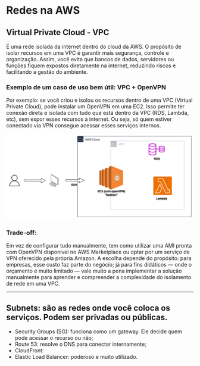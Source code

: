
# Redes na AWS

## Virtual Private Cloud - VPC

É uma rede isolada da internet dentro do cloud da AWS. O propósito de isolar recursos em uma VPC é garantir mais segurança, controle e organização. Assim, você evita que bancos de dados, servidores ou funções fiquem expostos diretamente na internet, reduzindo riscos e facilitando a gestão do ambiente.


### Exemplo de um caso de uso bem útil: VPC + OpenVPN

Por exemplo: se você criou e isolou os recursos dentro de uma VPC (Virtual Private Cloud), pode instalar um OpenVPN em uma EC2. Isso permite ter conexão direta e isolada com tudo que está dentro da VPC (RDS, Lambda, etc), sem expor esses recursos à internet. Ou seja, só quem estiver conectado via VPN consegue acessar esses serviços internos.



![alt text](/Module04/images/diagramEC2OpenVPN.png)

### Trade-off:

Em vez de configurar tudo manualmente, tem como utilizar uma AMI pronta com OpenVPN disponível no AWS Marketplace ou optar por um serviço de VPN oferecido pela própria Amazon. A escolha depende do propósito: para empresas, esse custo faz parte do negócio; já para fins didáticos — onde o orçamento é muito limitado — vale muito a pena implementar a solução manualmente para aprender e compreender a complexidade do isolamento de rede em uma VPC.


---
##  Subnets: são as redes onde você coloca os serviços. Podem ser privadas ou públicas.




- Security Groups (SG): funciona como um gateway. Ele decide quem pode acessar o recurso ou não;
- Route 53: resolve o DNS para conectar internamente;
- CloudFront:
- Elastic Load Balancer: poderoso e muito utilizado.

